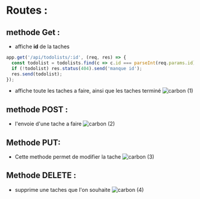 # Routes : 
## methode Get : 
- affiche **id** de la taches
```javascript
app.get('/api/todolists/:id', (req, res) => {
  const todolist = todolists.find(c => c.id === parseInt(req.params.id));
  if (!todolist) res.status(404).send('manque id');
  res.send(todolist);
});
```


- affiche toute les taches a faire, ainsi que les taches terminé
![carbon (1)](https://user-images.githubusercontent.com/38507456/73122567-d6cabd80-3f86-11ea-8b40-18b3b96fa199.png)

## methode POST : 
- l'envoie d'une tache a faire
![carbon (2)](https://user-images.githubusercontent.com/38507456/73122573-e21de900-3f86-11ea-9a45-ba904c84aa04.png)
## Methode PUT: 
- Cette methode permet de modifier la tache
![carbon (3)](https://user-images.githubusercontent.com/38507456/73122575-eba75100-3f86-11ea-917e-b98c553c75c5.png)

## Methode DELETE : 
- supprime une taches que l'on souhaite
![carbon (4)](https://user-images.githubusercontent.com/38507456/73122581-f9f56d00-3f86-11ea-8062-49fb48805401.png)

